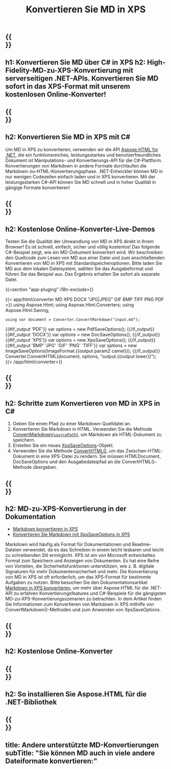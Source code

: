 ﻿---
translation: true
template: /templates/_template-conversion-child.md
title: Konvertieren Sie MD in XPS
description: C#-Beispielcode für die Konvertierung von MD in XPS. Verwenden Sie einfach die Konverter-API innerhalb von ASP.NET oder einer beliebigen .NET-Anwendung. Probieren Sie den Online-MD-zu-XPS-Konverter kostenlos aus!
url: /net/conversion/md-to-xps/
family: html
platformtag: net
feature: conversion
informat: MD
outformat: XPS
otherformats: PDF DOCX JPEG BMP GIF PNG TIFF HTML
howto: howtoMd
---

{{<section banner>}}
---
h1: Konvertieren Sie MD über C# in XPS
h2: High-Fidelity-MD-zu-XPS-Konvertierung mit serverseitigen .NET-APIs. Konvertieren Sie MD sofort in das XPS-Format mit unserem kostenlosen Online-Konverter!
---

{{<section overview>}}
---
h2: Konvertieren Sie MD in XPS mit C#
---

Um MD in XPS zu konvertieren, verwenden wir die API [Aspose.HTML for .NET](https://products.aspose.com/html/net/), die ein funktionsreiches, leistungsstarkes und benutzerfreundliches Dokument ist Manipulations- und Konvertierungs-API für die C#-Plattform. Konvertierungen von Markdown in andere Formate durchlaufen die Markdown-zu-HTML-Konvertierungsphase. .NET-Entwickler können MD in nur wenigen Codezeilen einfach laden und in XPS konvertieren. Mit der leistungsstarken C#-API können Sie MD schnell und in hoher Qualität in gängige Formate konvertieren!

{{<section demos>}}
---
h2: Kostenlose Online-Konverter-Live-Demos
---

Testen Sie die Qualität der Umwandlung von MD in XPS direkt in Ihrem Browser! Es ist schnell, einfach, sicher und völlig kostenlos! Das folgende C#-Beispiel zeigt, wie ein MD-Dokument konvertiert wird. Wir beschreiben den Quellcode zum Lesen von MD aus einer Datei und zum anschließenden Konvertieren von MD in XPS mit Standardspeicheroptionen. Bitte laden Sie MD aus dem lokalen Dateisystem, wählen Sie das Ausgabeformat und führen Sie das Beispiel aus. Das Ergebnis erhalten Sie sofort als separate Datei.

{{<section "app-pluging" i18n-exclude>}}

{{< app/html/converter MD XPS DOCX "JPG|JPEG" GIF BMP TIFF PNG PDF >}}
using Aspose.Html;
using Aspose.Html.Converters;
using Aspose.Html.Saving;

    using var document = Converter.ConvertMarkdown("input.md");
{{#if_output 'PDF'}}
    var options = new PdfSaveOptions();
{{/if_output}}
{{#if_output 'DOCX'}}
    var options = new DocSaveOptions();
{{/if_output}}
{{#if_output 'XPS'}}
    var options = new XpsSaveOptions();
{{/if_output}}
{{#if_output 'BMP' 'JPG' 'GIF' 'PNG' 'TIFF'}}
    var options = new ImageSaveOptions(ImageFormat.{{output param2 camel}});
{{/if_output}}
    Converter.ConvertHTML(document, options, "output.{{output lower}}");   
{{< /app/html/converter>}}


{{<section steps>}}
---
h2: Schritte zum Konvertieren von MD in XPS in C#
---
1. Geben Sie einen Pfad zu einer Markdown-Quelldatei an.
1. Konvertieren Sie Markdown in HTML. Verwenden Sie die Methode [ConvertMarkdown(`sourcePath`)](https://reference.aspose.com/html/net/aspose.html.converters/converter/convertmarkdown/#convertmarkdown_4), um Markdown als HTML-Dokument zu speichern.
1. Erstellen Sie ein neues [XpsSaveOptions](https://reference.aspose.com/html/net/aspose.html.saving/xpssaveoptions/)-Objekt.
1. Verwenden Sie die Methode [ConvertHTML()](https://reference.aspose.com/html/net/aspose.html.converters/converter/converthtml/), um das Zwischen-HTML-Dokument in eine XPS-Datei zu rendern. Sie müssen HTMLDocument, DocSaveOptions und den Ausgabedateipfad an die ConvertHTML()-Methode übergeben.

{{<section documentation>}}
---
h2: MD-zu-XPS-Konvertierung in der Dokumentation
---

 - <a href="https://docs.aspose.com/html/net/converting-between-formats/markdown-to-xps/#convert-markdown-to-xps" target="_blank">Markdown konvertieren in XPS</a>
 - <a href="https://docs.aspose.com/html/net/converting-between-formats/markdown-to-xps/#convert-markdown-to-xps-using-xpssaveoptions" target="_blank" >Konvertieren Sie Markdown mit XpsSaveOptions in XPS</a>

Markdown wird häufig als Format für Dokumentationen und Readme-Dateien verwendet, da es das Schreiben in einem leicht lesbaren und leicht zu schreibenden Stil ermöglicht. XPS ist ein von Microsoft entwickeltes Format zum Speichern und Anzeigen von Dokumenten. Es hat eine Reihe von Vorteilen, die Sicherheitsfunktionen unterstützen, wie z. B. digitale Signaturen für mehr Dokumentensicherheit und mehr. Die Konvertierung von MD in XPS ist oft erforderlich, um das XPS-Format für bestimmte Aufgaben zu nutzen. Bitte besuchen Sie den Dokumentationsartikel [Markdown in XPS konvertieren](https://docs.aspose.com/html/net/converting-between-formats/markdown-to-xps/), um mehr über Aspose.HTML für die .NET-API zu erfahren Konvertierungsfeatures und C#-Beispiele für die gängigsten MD-zu-XPS-Konvertierungsszenarien zu betrachten. In dem Artikel finden Sie Informationen zum Konvertieren von Markdown in XPS mithilfe von ConvertMarkdown()-Methoden und zum Anwenden von XpsSaveOptions.

{{<section online-converters>}}
---
h2: Kostenlose Online-Konverter
---

{{<section get-started>}}
---
h2: So installieren Sie Aspose.HTML für die .NET-Bibliothek
---

{{<section other-conversions>}}
---
title: Andere unterstützte MD-Konvertierungen
subTitle: "Sie können MD auch in viele andere Dateiformate konvertieren:"
---